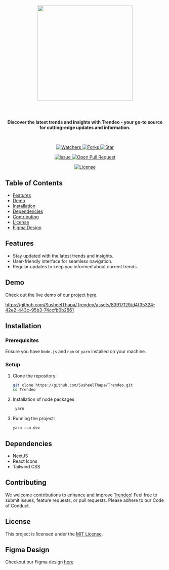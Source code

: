 # <p align="center"><img src="https://github.com/SusheelThapa/Trendeo/assets/83917129/7c501c2c-4c54-44f9-9773-ffb80fc209a1" width=300 /></p>

<br/>
<p align="center">
    <strong>Discover the latest trends and insights with Trendeo - your go-to source for cutting-edge updates and information.</strong>
</p>
<br/>

<p align="center">
    <p align="center">
        <a href="https://github.com/SusheelThapa/Trendeo/" target="blank">
            <img src="https://img.shields.io/github/watchers/SusheelThapa/Trendeo?style=for-the-badge&logo=appveyor" alt="Watchers"/>
        </a>
        <a href="https://github.com/SusheelThapa/Trendeo/fork" target="blank">
            <img src="https://img.shields.io/github/forks/SusheelThapa/Trendeo?style=for-the-badge&logo=appveyor" alt="Forks"/>
        </a>
        <a href="https://github.com/SusheelThapa/Trendeo/stargazers" target="blank">
            <img src="https://img.shields.io/github/stars/SusheelThapa/Trendeo?style=for-the-badge&logo=appveyor" alt="Star"/>
        </a>
    </p>
    <p align="center">
        <a href="https://github.com/SusheelThapa/Trendeo/issues" target="blank">
            <img src="https://img.shields.io/github/issues/SusheelThapa/Trendeo.svg?style=for-the-badge&logo=appveyor" alt="Issue"/>
        </a>
        <a href="https://github.com/SusheelThapa/Trendeo/pulls" target="blank">
            <img src="https://img.shields.io/github/issues-pr/SusheelThapa/Trendeo.svg?style=for-the-badge&logo=appveyor" alt="Open Pull Request"/>
        </a>
    </p>
    <p align="center">
        <a href="https://github.com/SusheelThapa/Trendeo/blob/master/LICENSE" target="blank">
            <img src="https://img.shields.io/github/license/SusheelThapa/Trendeo?style=for-the-badge&logo=appveyor" alt="License" />
        </a>
    </p>
</p>


## Table of Contents

- [Features](#features)
- [Demo](#demo)
- [Installation](#installation)
- [Dependencies](#dependencies)
- [Contributing](#contributing)
- [License](#license)
- [Figma Design](#figma-design)

## Features

- Stay updated with the latest trends and insights.
- User-friendly interface for seamless navigation.
- Regular updates to keep you informed about current trends.

## Demo

Check out the live demo of our project [here](https://www.trendeo.susheelthapa.com.np/).

https://github.com/SusheelThapa/Trendeo/assets/83917129/d4f35324-42e2-443c-95b3-74ccfb0b2561


## Installation

### Prerequisites

Ensure you have `Node.js` and `npm` or `yarn` installed on your machine.

### Setup

1. Clone the repository:

   ```bash
   git clone https://github.com/SusheelThapa/Trendeo.git
   cd Trendeo
   ```

2. Installation of node packages

   ```bash
    yarn
   ```

3. Running the project:

   ```bash
   yarn run dev
   ```

## Dependencies

- NextJS
- React Icons
- Tailwind CSS

## Contributing

We welcome contributions to enhance and improve [Trendeo](CONTRIBUTING.md)! Feel free to submit issues, feature requests, or pull requests. Please adhere to our Code of Conduct.

## License

This project is licensed under the [MIT License](/LICENSE).

## Figma Design

Checkout our Figma design [here](https://www.figma.com/design/ld2ZH62VOZma4WtJ7UwHeY/Trendeo?node-id=0-1&t=JbZ5pc2ZoxfgUCvG-1)
